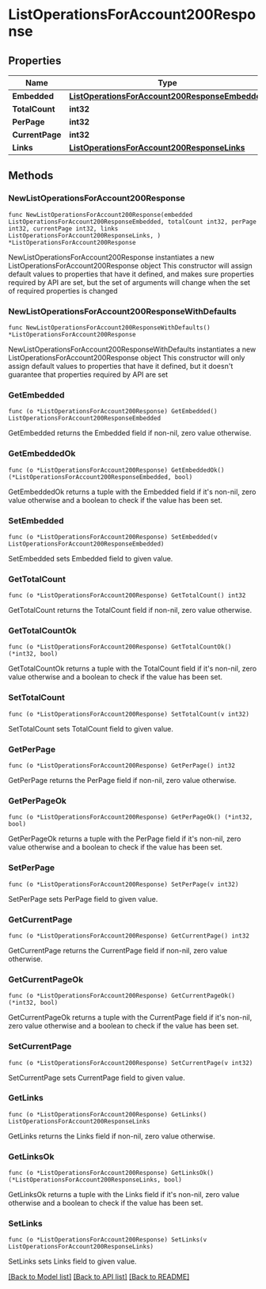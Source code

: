 # ListOperationsForAccount200Response

## Properties

Name | Type | Description | Notes
------------ | ------------- | ------------- | -------------
**Embedded** | [**ListOperationsForAccount200ResponseEmbedded**](ListOperationsForAccount200ResponseEmbedded.md) |  | 
**TotalCount** | **int32** |  | 
**PerPage** | **int32** |  | 
**CurrentPage** | **int32** |  | 
**Links** | [**ListOperationsForAccount200ResponseLinks**](ListOperationsForAccount200ResponseLinks.md) |  | 

## Methods

### NewListOperationsForAccount200Response

`func NewListOperationsForAccount200Response(embedded ListOperationsForAccount200ResponseEmbedded, totalCount int32, perPage int32, currentPage int32, links ListOperationsForAccount200ResponseLinks, ) *ListOperationsForAccount200Response`

NewListOperationsForAccount200Response instantiates a new ListOperationsForAccount200Response object
This constructor will assign default values to properties that have it defined,
and makes sure properties required by API are set, but the set of arguments
will change when the set of required properties is changed

### NewListOperationsForAccount200ResponseWithDefaults

`func NewListOperationsForAccount200ResponseWithDefaults() *ListOperationsForAccount200Response`

NewListOperationsForAccount200ResponseWithDefaults instantiates a new ListOperationsForAccount200Response object
This constructor will only assign default values to properties that have it defined,
but it doesn't guarantee that properties required by API are set

### GetEmbedded

`func (o *ListOperationsForAccount200Response) GetEmbedded() ListOperationsForAccount200ResponseEmbedded`

GetEmbedded returns the Embedded field if non-nil, zero value otherwise.

### GetEmbeddedOk

`func (o *ListOperationsForAccount200Response) GetEmbeddedOk() (*ListOperationsForAccount200ResponseEmbedded, bool)`

GetEmbeddedOk returns a tuple with the Embedded field if it's non-nil, zero value otherwise
and a boolean to check if the value has been set.

### SetEmbedded

`func (o *ListOperationsForAccount200Response) SetEmbedded(v ListOperationsForAccount200ResponseEmbedded)`

SetEmbedded sets Embedded field to given value.


### GetTotalCount

`func (o *ListOperationsForAccount200Response) GetTotalCount() int32`

GetTotalCount returns the TotalCount field if non-nil, zero value otherwise.

### GetTotalCountOk

`func (o *ListOperationsForAccount200Response) GetTotalCountOk() (*int32, bool)`

GetTotalCountOk returns a tuple with the TotalCount field if it's non-nil, zero value otherwise
and a boolean to check if the value has been set.

### SetTotalCount

`func (o *ListOperationsForAccount200Response) SetTotalCount(v int32)`

SetTotalCount sets TotalCount field to given value.


### GetPerPage

`func (o *ListOperationsForAccount200Response) GetPerPage() int32`

GetPerPage returns the PerPage field if non-nil, zero value otherwise.

### GetPerPageOk

`func (o *ListOperationsForAccount200Response) GetPerPageOk() (*int32, bool)`

GetPerPageOk returns a tuple with the PerPage field if it's non-nil, zero value otherwise
and a boolean to check if the value has been set.

### SetPerPage

`func (o *ListOperationsForAccount200Response) SetPerPage(v int32)`

SetPerPage sets PerPage field to given value.


### GetCurrentPage

`func (o *ListOperationsForAccount200Response) GetCurrentPage() int32`

GetCurrentPage returns the CurrentPage field if non-nil, zero value otherwise.

### GetCurrentPageOk

`func (o *ListOperationsForAccount200Response) GetCurrentPageOk() (*int32, bool)`

GetCurrentPageOk returns a tuple with the CurrentPage field if it's non-nil, zero value otherwise
and a boolean to check if the value has been set.

### SetCurrentPage

`func (o *ListOperationsForAccount200Response) SetCurrentPage(v int32)`

SetCurrentPage sets CurrentPage field to given value.


### GetLinks

`func (o *ListOperationsForAccount200Response) GetLinks() ListOperationsForAccount200ResponseLinks`

GetLinks returns the Links field if non-nil, zero value otherwise.

### GetLinksOk

`func (o *ListOperationsForAccount200Response) GetLinksOk() (*ListOperationsForAccount200ResponseLinks, bool)`

GetLinksOk returns a tuple with the Links field if it's non-nil, zero value otherwise
and a boolean to check if the value has been set.

### SetLinks

`func (o *ListOperationsForAccount200Response) SetLinks(v ListOperationsForAccount200ResponseLinks)`

SetLinks sets Links field to given value.



[[Back to Model list]](../README.md#documentation-for-models) [[Back to API list]](../README.md#documentation-for-api-endpoints) [[Back to README]](../README.md)


